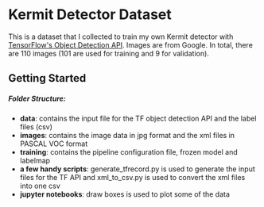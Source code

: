 # Kermit Detector Dataset

This is a dataset that I collected to train my own Kermit detector with [TensorFlow's Object Detection API](https://github.com/tensorflow/models/tree/master/research/object_detection). Images are from Google. In total, there are 110 images (101 are used for training and 9 for validation).

## Getting Started

##### Folder Structure:
* **data**: contains the input file for the TF object detection API and the label files (csv)
* **images**: contains the image data in jpg format and the xml files in PASCAL VOC format
* **training**: contains the pipeline configuration file, frozen model and labelmap
* **a few handy scripts**: generate_tfrecord.py is used to generate the input files
for the TF API and xml_to_csv.py is used to convert the xml files into one csv
* **jupyter notebooks**: draw boxes is used to plot some of the data

